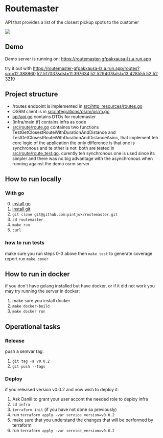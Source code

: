 
# Routemaster

API that provides a list of the closest pickup spots to the customer

![](https://t3.ftcdn.net/jpg/00/82/84/72/360_F_82847279_fW7TCAujmT5B1G3HwSK7uPzrb0dgXGo2.jpg)



## Demo
Demo server is running on: https://routemaster-gfpakxausa-lz.a.run.app


try it out with
https://routemaster-gfpakxausa-lz.a.run.app/routes?src=12.388860,52.517037&dst=11.397634,52.529407&dst=13.428555,52.523219

## Project structure

- /routes endpoint is implemented in [src/http_resources/routes.go](src/http_resources/routes.go)
- OSRM client is in [src/integrations/osrm/osrm.go](src/integrations/osrm/osrm.go)
- [api/api.go](api/api.go) contains DTOs for routemaster
- [infra/main.tf] contains infra as code
- [src/route/route.go](src/route/route.go) containes two functions TestGetClosestRouteWithDurationAndDistance and TestGetClosestRouteWithDurationAndDistanceAsinc, that implement teh core logic of the application the only difference is that one is synchronous and te other is not. both are tested in [src/route/route_test.go](src/route/route_test.go). curently teh synchronous one is used since its simpler and there was no big advantage with the asynchronous when running against the demo osrm server
## How to run locally

### With go
0) [install go](https://go.dev/doc/install)
1) [install git](https://git-scm.com/book/en/v2/Getting-Started-Installing-Git)
2) `git clone git@github.com:pintjuk/routemaster.git`
3) `cd routemaster`
4) `make run`
5) `curl `
### how to run tests
make sure you run steps 0-3 above then `make test` to generate coverage report run `make cover`

## How to run in docker
if you don't have golang installed but have docker, or if it did not work you may try running the server in docker:
1) make sure you install docker
2) `make docker-build`
3) `make docker run`

## Operational tasks
### Release
push a semvar tag:
1) `git tag -a v0.0.2`
2) `git push --tags`

### Deploy
if you released version v0.0.2 and now wish to deploy it:
1) Ask Daniil to grant your user accont the needed role to deploy infra
2) `cd infra`
3) `terraform init` (if you have not done so previously)
3) run `terraform apply -var service_version=v0.0.2`
4) make sure that you understand the changes that will be performed by terraform
5) run `terraform apply -var service_version=v0.0.2`


